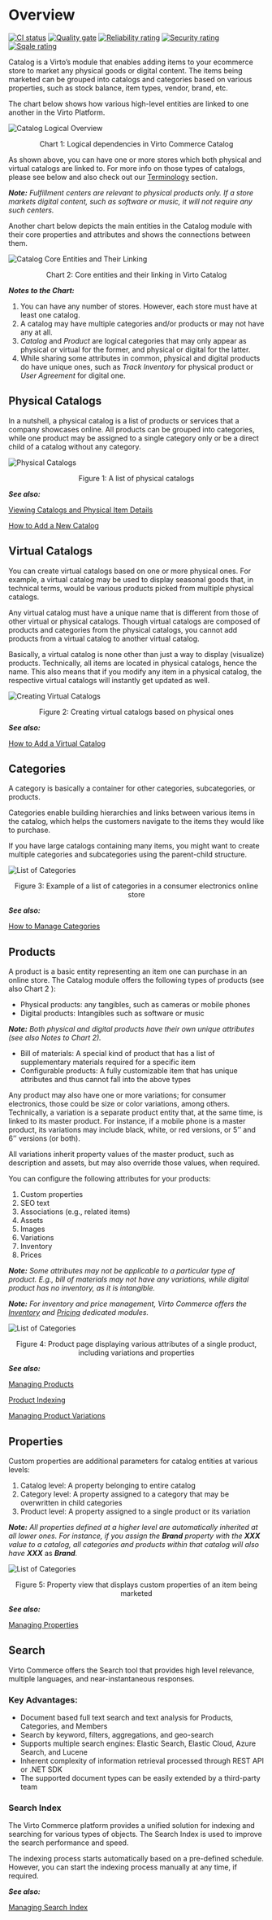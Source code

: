 # Overview

[![CI status](https://github.com/VirtoCommerce/vc-module-catalog/workflows/Module%20CI/badge.svg?branch=dev)](https://github.com/VirtoCommerce/vc-module-catalog/actions?query=workflow%3A"Module+CI") [![Quality gate](https://sonarcloud.io/api/project_badges/measure?project=VirtoCommerce_vc-module-catalog&metric=alert_status&branch=dev)](https://sonarcloud.io/dashboard?id=VirtoCommerce_vc-module-catalog) [![Reliability rating](https://sonarcloud.io/api/project_badges/measure?project=VirtoCommerce_vc-module-catalog&metric=reliability_rating&branch=dev)](https://sonarcloud.io/dashboard?id=VirtoCommerce_vc-module-catalog) [![Security rating](https://sonarcloud.io/api/project_badges/measure?project=VirtoCommerce_vc-module-catalog&metric=security_rating&branch=dev)](https://sonarcloud.io/dashboard?id=VirtoCommerce_vc-module-catalog) [![Sqale rating](https://sonarcloud.io/api/project_badges/measure?project=VirtoCommerce_vc-module-catalog&metric=sqale_rating&branch=dev)](https://sonarcloud.io/dashboard?id=VirtoCommerce_vc-module-catalog)

Catalog is a Virto’s module that enables adding items to your ecommerce store to market any physical goods or digital content. The items being marketed can be grouped into catalogs and categories based on various properties, such as stock balance, item types, vendor, brand, etc.

The chart below shows how various high-level entities are linked to one another in the Virto Platform.

![Catalog Logical Overview](./media/overview/01_catalog_logical_overview_chart.png)
<p align=center>Chart 1: Logical dependencies in Virto Commerce Catalog</p>

As shown above, you can have one or more stores which both physical and virtual catalogs are linked to. For more info on those types of catalogs, please see below and also check out our [Terminology](glossary.md) section.

***Note:*** *Fulfillment centers are relevant to physical products only. If a store markets digital content, such as software or music, it will not require any such centers.*

Another chart below depicts the main entities in the Catalog module with their core properties and attributes and shows the connections between them.

![Catalog Core Entities and Their Linking](./media/overview/02_catalog_overview_chart_AK.png)
<p align=center>Chart 2: Core entities and their linking in Virto Catalog</p>

***Notes to the Chart:***

1.	You can have any number of stores. However, each store must have at least one catalog.
2.	A catalog may have multiple categories and/or products or may not have any at all.
3.	*Catalog* and *Product* are logical categories that may only appear as physical or virtual for the former, and physical or digital for the latter.
4.	While sharing some attributes in common, physical and digital products do have unique ones, such as *Track Inventory* for physical product or *User Agreement* for digital one.

## Physical Catalogs

In a nutshell, a physical catalog is a list of products or services that a company showcases online. All products can be grouped into categories, while one product may be assigned to a single category only or be a direct child of a catalog without any category.

![Physical Catalogs](./media/overview/03_catalog_list_of_physical_catalogs.png)
<p align=center>Figure 1: A list of physical catalogs</p>

***See also:***

[Viewing Catalogs and Physical Item Details](view-catalogs-and-physical-items.md)

[How to Add a New Catalog](add-new-catalog.md)

## Virtual Catalogs

You can create virtual catalogs based on one or more physical ones. For example, a virtual catalog may be used to display seasonal goods that, in technical terms, would be various products picked from multiple physical catalogs.

Any virtual catalog must have a unique name that is different from those of other virtual or physical catalogs. Though virtual catalogs are composed of products and categories from the physical catalogs, you cannot add products from a virtual catalog to another virtual catalog.

Basically, a virtual catalog is none other than just a way to display (visualize) products. Technically, all items are located in physical catalogs, hence the name. This also means that if you modify any item in a physical catalog, the respective virtual catalogs will instantly get updated as well.

![Creating Virtual Catalogs](./media/overview/04_catalog_creating_virtual_catalogs.png)
<p align=center>Figure 2: Creating virtual catalogs based on physical ones</p>

***See also:***

[How to Add a Virtual Catalog](add-virtual-catalog.md)

## Categories

A category is basically a container for other categories, subcategories, or products.

Categories enable building hierarchies and links between various items in the catalog, which helps the customers navigate to the items they would like to purchase.

If you have large catalogs containing many items, you might want to create multiple categories and subcategories using the parent-child structure.

![List of Categories](./media/overview/05_catalog_categories.png)
<p align=center>Figure 3: Example of a list of categories in a consumer electronics online store</p>

***See also:***

[How to Manage Categories](managing-categories.md)

## Products

A product is a basic entity representing an item one can purchase in an online store. The Catalog module offers the following types of products (see also Chart 2 ): 

- Physical products: any tangibles, such as cameras or mobile phones
- Digital products: Intangibles such as software or music

***Note:*** *Both physical and digital products have their own unique attributes (see also Notes to Chart 2).*

- Bill of materials: A special kind of product that has a list of supplementary materials required for a specific item
- Configurable products: A fully customizable item that has unique attributes and thus cannot fall into the above types

Any product may also have one or more variations; for consumer electronics, those could be size or color variations, among others. Technically, a variation is a separate product entity that, at the same time, is linked to its master product. For instance, if a mobile phone is a master product, its variations may include black, white, or red versions, or 5’’ and 6’’ versions (or both).

All variations inherit property values of the master product, such as description and assets, but may also override those values, when required.

You can configure the following attributes for your products:

1.	Custom properties
2.	SEO text
3.	Associations (e.g., related items)
4.	Assets 
5.	Images
6.	Variations  
7.	Inventory  
8.	Prices

***Note:*** *Some attributes may not be applicable to a particular type of product. E.g., bill of materials may not have any variations, while digital product has no inventory, as it is intangible.*

***Note:*** *For inventory and price management, Virto Commerce offers the [Inventory](https://virtocommerce.com/docs/latest/modules/inventory/) and [Pricing](https://virtocommerce.com/docs/latest/modules/pricing/) dedicated modules.*

![List of Categories](./media/overview/06_catalog_product_profile_attributes.png)
<p align=center>Figure 4: Product page displaying various attributes of a single product, including variations and properties</p>

***See also:***

[Managing Products](managing-products.md)

[Product Indexing](product-indexing.md)

[Managing Product Variations](managing-productt-variations.md)

## Properties

Custom properties are additional parameters for catalog entities at various levels:

1.	Catalog level: A property belonging to entire catalog
2.	Category level: A property assigned to a category that may be overwritten in child categories
3.	Product level: A property assigned to a single product or its variation

***Note:*** *All properties defined at a higher level are automatically inherited at all lower ones. For instance, if you assign the* ***Brand*** *property with the* ***XXX*** *value to a catalog, all categories and products within that catalog will also have* ***XXX*** as ***Brand***_._

![List of Categories](./media/overview/08_catalog_product_properties_arrow.png)
<p align=center>Figure 5: Property view that displays custom properties of an item being marketed</p>

***See also:***

[Managing Properties](managing-properties.md)

## Search

Virto Commerce offers the Search tool that provides high level relevance, multiple languages, and near-instantaneous responses.

### Key Advantages:
- Document based full text search and text analysis for Products, Categories, and Members   
- Search by keyword, filters, aggregations, and geo-search  
- Supports multiple search engines: Elastic Search, Elastic Cloud, Azure Search, and Lucene
- Inherent complexity of information retrieval processed through REST API or .NET SDK
- The supported document types can be easily extended by a third-party team

### Search Index

The Virto Commerce platform provides a unified solution for indexing and searching for various types of objects. The Search Index is used to improve the search performance and speed.

The indexing process starts automatically based on a pre-defined schedule. However, you can start the indexing process manually at any time, if required.

***See also:***

[Managing Search Index](managing-search-index.md)
